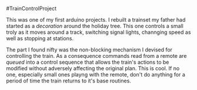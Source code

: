 #TrainControlProject

This was one of my first arduino projects. I rebuilt a trainset my father had started
as a _decoration_ around the holiday tree. This one controls a small troly as it moves
around a track, switching signal lights, channging speed as well as stopping at stations.

The part I found nifty was the non-blocking mechanism I devised for controlling the train.
As a consequence commands read from a remote are _queued_ into a control sequence that 
allows the train's actions to be modified without adversely affecting the original 
plan. This is cool. If no one, especially small ones playng with the remote, don't do anything
for a period of time the train returns to it's base routines.
 
